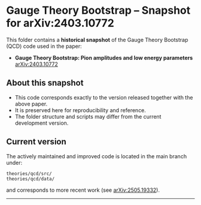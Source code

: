 # Gauge Theory Bootstrap – Snapshot for arXiv:2403.10772

This folder contains a **historical snapshot** of the Gauge Theory Bootstrap (QCD) code
used in the paper:

- **Gauge Theory Bootstrap: Pion amplitudes and low energy parameters**  
  [arXiv:2403.10772](https://arxiv.org/abs/2403.10772)

## About this snapshot
- This code corresponds exactly to the version released together with the above paper.  
- It is preserved here for reproducibility and reference.
- The folder structure and scripts may differ from the current development version.

## Current version
The actively maintained and improved code is located in the main branch under:
```text
theories/qcd/src/
theories/qcd/data/
```
and corresponds to more recent work (see [arXiv:2505.19332](https://arxiv.org/abs/2505.19332)).

---
